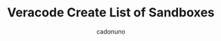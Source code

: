 ---
layout: post
repolink: "https://github.com/cadonuno/veracode-create-list-of-sandboxes"
title: "Veracode Create List of Sandboxes"
description: "This plugin creates a list of sandboxes in all available application profiles."
author: "cadonuno"
author-link: "https://github.com/cadonuno/"
content-type: "sandboxes"
repo: "github"
repo_title: "Veracode Create List of Sandboxes"
---